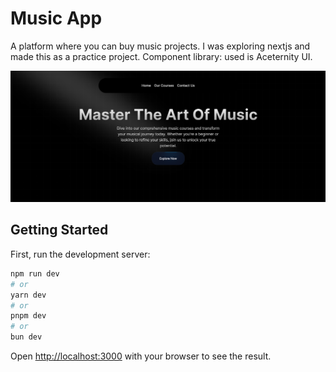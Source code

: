 # Music App

A platform where you can buy music projects. I was exploring nextjs and made this as a practice project. Component library: used is Aceternity UI.

![MusicApp Image](/public/ReadmeImg.png "Hero Section")

## Getting Started

First, run the development server:

```bash
npm run dev
# or
yarn dev
# or
pnpm dev
# or
bun dev
```

Open [http://localhost:3000](http://localhost:3000) with your browser to see the result.